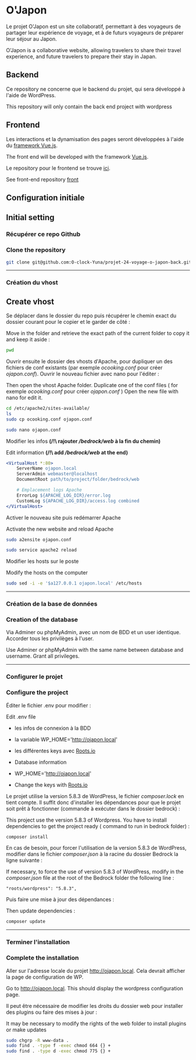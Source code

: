 # O'Japon

Le projet O'Japon est un site collaboratif, permettant à des voyageurs de partager leur expérience de voyage, et à de futurs voyageurs de préparer leur séjour au Japon.

O'Japon is a collaborative website, allowing travelers to share their travel experience, and future travelers to prepare their stay in Japan.

## Backend

Ce repository ne concerne que le backend du projet, qui sera développé à l'aide de WordPress.

This repository will only contain the back end project with wordpress

## Frontend

Les interactions et la dynamisation des pages seront développées à l'aide du [framework Vue.js](https://vuejs.org/).

The front end will be developed with the framework [Vue.js](https://vuejs.org/).

Le repository pour le frontend se trouve [ici](https://github.com/O-clock-Yuna/projet-24-voyage-o-japon-front).

See front-end repository [front](https://github.com/O-clock-Yuna/projet-24-voyage-o-japon-front)

## Configuration initiale 
## Initial setting

### Récupérer ce repo Github
### Clone the repository

```bash
git clone git@github.com:O-clock-Yuna/projet-24-voyage-o-japon-back.git
```

---

### Création du vhost
## Create vhost

Se déplacer dans le dossier du repo puis récupérer le chemin exact du dossier courant pour le copier et le garder de côté :

Move in the folder and retrieve the exact path of the current folder to copy it and keep it aside : 

```bash
pwd
```

Ouvrir ensuite le dossier des vhosts d'Apache, pour dupliquer un des fichiers de conf existants (par exemple _ocooking.conf_ pour créer _ojapon.conf_). Ouvrir le nouveau fichier avec nano pour l'éditer :

Then open the vhost Apache folder. Duplicate one of the conf files ( for exemple _ocooking.conf_ pour créer _ojapon.conf_ )
Open the new file with nano for edit it.

```bash
cd /etc/apache2/sites-available/
ls
sudo cp ocooking.conf ojapon.conf 

sudo nano ojapon.conf
```

Modifier les infos **(/!\ rajouter _/bedrock/web_ à la fin du chemin)**

Edit information **(/!\ add _/bedrock/web_ at the end)**

```apache
<VirtualHost *:80>
	ServerName ojapon.local
	ServerAdmin webmaster@localhost
	DocumentRoot path/to/project/folder/bedrock/web

	# Emplacement logs Apache
	ErrorLog ${APACHE_LOG_DIR}/error.log
	CustomLog ${APACHE_LOG_DIR}/access.log combined
</VirtualHost>
```

Activer le nouveau site puis redémarrer Apache

Activate the new website and reload Apache

```bash
sudo a2ensite ojapon.conf

sudo service apache2 reload
```

Modifier les hosts sur le poste

Modify the hosts on the computer

```bash
sudo sed -i -e '$a127.0.0.1 ojapon.local' /etc/hosts
```

---

### Création de la base de données

### Creation of the database

Via Adminer ou phpMyAdmin, avec un nom de BDD et un user identique. Accorder tous les privilèges à l'user.

Use Adminer or phpMyAdmin with the same name between database and username. Grant all privileges.  

---

### Configurer le projet

### Configure the project

Éditer le fichier .env pour modifier :

Edit .env file 

* les infos de connexion à la BDD
* la variable WP_HOME='http://ojapon.local'
* les différentes keys avec [Roots.io](https://roots.io/salts.html)

* Database information
* WP_HOME='http://ojapon.local'
* Change the keys with [Roots.io](https://roots.io/salts.html) 


Le projet utilise la version 5.8.3 de WordPress, le fichier _composer.lock_ en tient compte. Il suffit donc d'installer les dépendances pour que le projet soit prêt à fonctionner (commande à exécuter dans le dossier bedrock) :

This project use the version 5.8.3 of Wordpress. You have to install dependencies to get the project ready ( command to run in bedrock folder) :

```bash
composer install
```

En cas de besoin, pour forcer l'utilisation de la version 5.8.3 de WordPress, modifier dans le fichier _composer.json_ à la racine du dossier Bedrock la ligne suivante :

If necessary, to force the use of version 5.8.3 of WordPress, modify in the _composer.json_ file at the root of the Bedrock folder the following line :

```composer
"roots/wordpress": "5.8.3",
```

Puis faire une mise à jour des dépendances :

Then update dependencies : 

```bash
composer update
```

---

### Terminer l'installation

### Complete the installation

Aller sur l'adresse locale du projet http://ojapon.local. Cela devrait afficher la page de configuration de WP.

Go to http://ojapon.local. This should display the wordpress configuration page.

Il peut être nécessaire de modifier les droits du dossier web pour installer des plugins ou faire des mises à jour :

It may be necessary to modify the rights of the web folder to install plugins or make updates


```bash 
sudo chgrp -R www-data .
sudo find . -type f -exec chmod 664 {} +
sudo find . -type d -exec chmod 775 {} +
```
